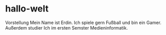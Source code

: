 # hallo-welt
Vorstellung
Mein Name ist Erdin. Ich spiele gern Fußball und bin ein Gamer. Außerdem studier Ich im ersten Semster Medieninformatik.
